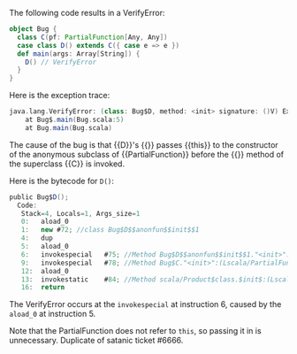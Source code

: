 The following code results in a VerifyError:

```scala
object Bug {
  class C(pf: PartialFunction[Any, Any])
  case class D() extends C({ case e => e })
  def main(args: Array[String]) {
    D() // VerifyError
  }
}
```

Here is the exception trace:

```scala
java.lang.VerifyError: (class: Bug$D, method: <init> signature: ()V) Expecting to find object/array on stack
	at Bug$.main(Bug.scala:5)
	at Bug.main(Bug.scala)
```

The cause of the bug is that {{D}}'s {{<init>}} passes {{this}} to the constructor of the anonymous subclass of {{PartialFunction}} before the {{<init>}} method of the superclass {{C}} is invoked.

Here is the bytecode for `D()`:

```scala
public Bug$D();
  Code:
   Stack=4, Locals=1, Args_size=1
   0:	aload_0
   1:	new	#72; //class Bug$D$$anonfun$$init$$1
   4:	dup
   5:	aload_0
   6:	invokespecial	#75; //Method Bug$D$$anonfun$$init$$1."<init>":(LBug$D;)V
   9:	invokespecial	#78; //Method Bug$C."<init>":(Lscala/PartialFunction;)V
   12:	aload_0
   13:	invokestatic	#84; //Method scala/Product$class.$init$:(Lscala/Product;)V
   16:	return
```

The VerifyError occurs at the `invokespecial` at instruction 6, caused by the `aload_0` at instruction 5.

Note that the PartialFunction does not refer to `this`, so passing it in is unnecessary.
Duplicate of satanic ticket #6666.
